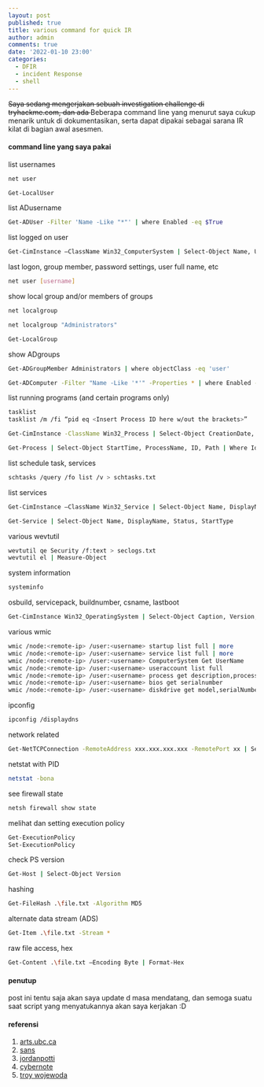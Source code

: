 ```yaml
---
layout: post
published: true
title: various command for quick IR
author: admin
comments: true
date: '2022-01-10 23:00'
categories:
  - DFIR
  - incident Response
  - shell
---
```

<s>Saya sedang mengerjakan sebuah investigation challenge di tryhackme.com,
dan ada </s> Beberapa command line yang menurut saya cukup menarik untuk di dokumentasikan, serta dapat dipakai sebagai sarana IR kilat di bagian awal asesmen.

<!--more-->
#### command line yang saya pakai

list usernames
```bash
net user
```
```bash
Get-LocalUser
```

list ADusername
```bash
Get-ADUser -Filter 'Name -Like "*"' | where Enabled -eq $True
```

list logged on user
```bash
Get-CimInstance –ClassName Win32_ComputerSystem | Select-Object Name, UserName, PrimaryOwnerName, Domain, TotalPhysicalMemory, Model, Manufacturer
```

last logon, group member, password settings, user full name, etc
```bash
net user [username]
```

show local group and/or members of groups
```bash
net localgroup
```
```bash
net localgroup "Administrators"
```
```bash
Get-LocalGroup
```

show ADgroups
```bash
Get-ADGroupMember Administrators | where objectClass -eq 'user'
```
```bash
Get-ADComputer -Filter "Name -Like '*'" -Properties * | where Enabled -eq $True | Select-Object Name, OperatingSystem, Enabled
```

list running programs (and certain programs only)
```bash
tasklist
tasklist /m /fi “pid eq <Insert Process ID here w/out the brackets>”
```
```bash
Get-CimInstance -ClassName Win32_Process | Select-Object CreationDate, ProcessName, ProcessID, CommandLine, ParetProcessId | where ProcessID -eq xxxx
```
```bash
Get-Process | Select-Object StartTime, ProcessName, ID, Path | Where Id -eq xxxx
```

list schedule task, services
```bash
schtasks /query /fo list /v > schtasks.txt
```

list services
```bash
Get-CimInstance –ClassName Win32_Service | Select-Object Name, DisplayName, StartMode, State, PathName, StartName, ServiceType
```
```bash
Get-Service | Select-Object Name, DisplayName, Status, StartType
```

various wevtutil
```bash
wevtutil qe Security /f:text > seclogs.txt
wevtutil el | Measure-Object
```

system information
```bash
systeminfo
```

osbuild, servicepack, buildnumber, csname, lastboot
```bash
Get-CimInstance Win32_OperatingSystem | Select-Object Caption, Version, servicepackmajorversion, BuildNumber, CSName, LastBootUpTime
```

various wmic
```bash
wmic /node:<remote-ip> /user:<username> startup list full | more
wmic /node:<remote-ip> /user:<username> service list full | more
wmic /node:<remote-ip> /user:<username> ComputerSystem Get UserName
wmic /node:<remote-ip> /user:<username> useraccount list full
wmic /node:<remote-ip> /user:<username> process get description,processid,parentprocessid,commandline /format:csv
wmic /node:<remote-ip> /user:<username> bios get serialnumber
wmic /node:<remote-ip> /user:<username> diskdrive get model,serialNumber,size,mediaType
```

ipconfig
```bash
ipconfig /displaydns
```

network related
```bash
Get-NetTCPConnection -RemoteAddress xxx.xxx.xxx.xxx -RemotePort xx | Select-Object CreationTime, LocalAddress, LocalPort, RemoteAddress, RemotePort, OwningProcess, Stat
```
netstat with PID
```bash
netstat -bona
```

see firewall state
```bash
netsh firewall show state
```

melihat dan setting execution policy
```bash
Get-ExecutionPolicy
Set-ExecutionPolicy
```

check PS version
```bash
Get-Host | Select-Object Version
```

hashing
```bash
Get-FileHash .\file.txt -Algorithm MD5
```

alternate data stream (ADS)
```bash
Get-Item .\file.txt -Stream *
```

raw file access, hex
```bash
Get-Content .\file.txt –Encoding Byte | Format-Hex
```

#### penutup

post ini tentu saja akan saya update d masa mendatang, dan semoga suatu saat script yang menyatukannya akan saya kerjakan :D

#### referensi

1. [arts.ubc.ca](https://isit.arts.ubc.ca/how-to-locate-serial-number-of-computer/)
2. [sans](https://www.sans.org/blog/wmic-for-incident-response/)
3. [jordanpotti](https://jordanpotti.com/2017/01/20/basics-of-windows-incident-response/)
4. [cybernote](http://www.cybernote.net/index.php/2020/05/02/practical-incident-response-commands-wmic/)
5. [troy wojewoda](https://www.giac.org/paper/gsec/23549/hunting-gathering-powershell/121279)
